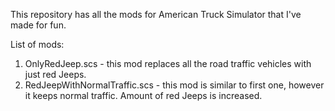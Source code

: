 This repository has all the mods for American Truck Simulator that I've made for fun.

List of mods:
1. OnlyRedJeep.scs - this mod replaces all the road traffic vehicles with just red Jeeps. 
2. RedJeepWithNormalTraffic.scs - this mod is similar to first one, however it keeps normal traffic. Amount of red Jeeps is increased.
